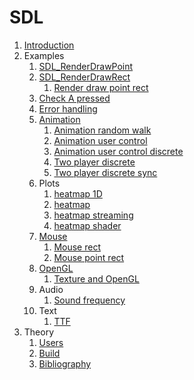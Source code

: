# SDL

1.  [Introduction](introduction.md)
1.  Examples
    1.  [SDL_RenderDrawPoint](render_draw_point.c)
    1.  [SDL_RenderDrawRect](render_draw_rect.c)
        1.  [Render draw point rect](render_draw_point_rect.c)
    1.  [Check A pressed](check_a_pressed.c)
    1.  [Error handling](error_handling.c)
    1.  [Animation](animation.c)
        1.  [Animation random walk](animation_random_walk.c)
        1.  [Animation user control](animation_user_control.c)
        1.  [Animation user control discrete](animation_user_control_discrete.c)
        1.  [Two player discrete](two_player_discrete.c)
        1.  [Two player discrete sync](two_player_discrete_sync.c)
    1.  Plots
        1.  [heatmap 1D](heatmap1d.c)
        1.  [heatmap](heatmap.c)
        1.  [heatmap streaming](heatmap_texture.c)
        1.  [heatmap shader](heatmap_shader.c)
    1.  [Mouse](mouse.c)
        1. [Mouse rect](mouse_rect.c)
        1. [Mouse point rect](mouse_point_rect.c)
    1.  [OpenGL](opengl.c)
        1. [Texture and OpenGL](texture_and_opengl.c)
    1.  Audio
        1.  [Sound frequency](sound_frequency.c)
    1.  Text
        1.  [TTF](ttf.c)
1.  Theory
    1.  [Users](users.md)
    1.  [Build](build.md)
    1.  [Bibliography](bibliography.md)
